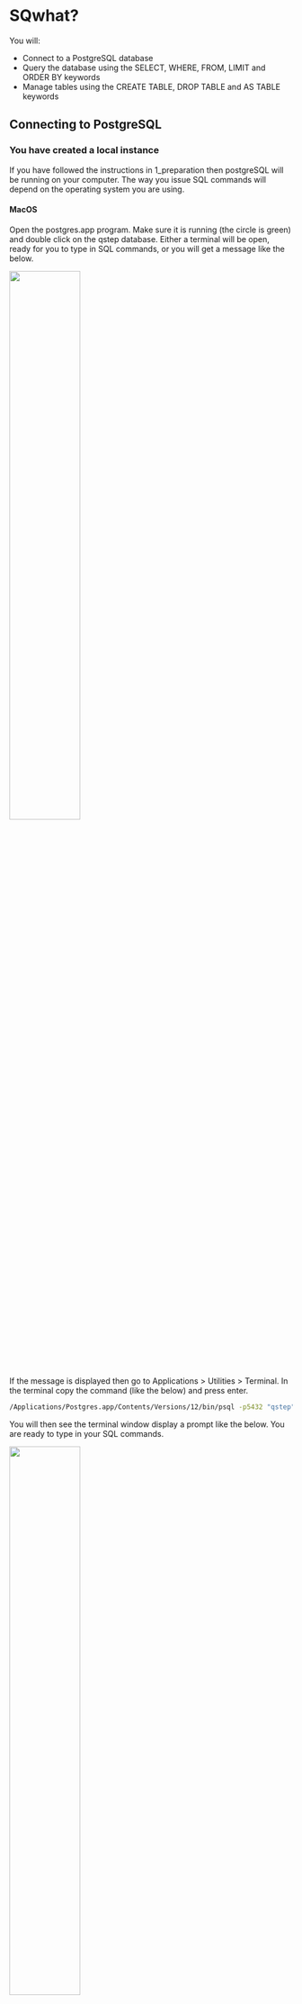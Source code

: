 # SQwhat?

You will:

* Connect to a PostgreSQL database
* Query the database using the SELECT, WHERE, FROM, LIMIT and ORDER BY keywords
* Manage tables using the CREATE TABLE, DROP TABLE and AS TABLE keywords

## Connecting to PostgreSQL

### You have created a local instance

If you have followed the instructions in 1_preparation then postgreSQL will be running on your computer. The way you issue SQL commands will depend on the operating system you are using.

#### MacOS

Open the postgres.app program. Make sure it is running (the circle is green) and double click on the qstep database. Either a terminal will be open, ready for you to type in SQL commands, or you will get a message like the below.

<img src="screenshots/postgres_macos_connect1.png" width="50%"/>

If the message is displayed then go to Applications > Utilities > Terminal. In the terminal copy the command (like the below) and press enter.

```sh
/Applications/Postgres.app/Contents/Versions/12/bin/psql -p5432 "qstep"
```

You will then see the terminal window display a prompt like the below. You are ready to type in your SQL commands.

<img src="screenshots/postgres_macos_connect2.png" width="50%"/>

#### Windows 10

The program pgAdmin will allow you to issue queries. Click on start and select pgAdmin.

<img src="screenshots/postgres_windows_connect1.png" width="50%"/>

Then pgAdmin will start in your web browser. Enter your pgAdmin master password, click on PostgreSQL 12 and enter the password for the postgres user that you selected when installing PostgreSQL.

You should now be able to see the databases, including qstep.

<img src="screenshots/postgres_windows_connect2.png" width="50%"/>

Click on the qstep database (as shown above). From the top menu select Tools > Query Tool. The Query Tool will open and you can enter SQL commands into the Query Editor and click on the lightening bolt button to run the SQL comand.

<img src="screenshots/postgres_windows_connect3.png" width="50%"/>

##### psql on windows 10

You can also run psql by pressing the windows key and searching for psql. 

<img src="screenshots/postgres_windows_connect4.png" width="50%"/>

You will need to press enter a few times until you need to type in the postgres password you chose during install. Values in [ ] indicate default values. So when you are shown username[postgres]: this indicates your username will be set to postgres if you press enter.

You will eventually be shown the psql interface. From this command prompt you can type in SQL commands.

<img src="screenshots/postgres_windows_connect5.png" width="50%"/>

### You will connect to the CIM server

QSTEP masterclass students are able to connect to a database hosted on a CIM server. If you attend the QSTEP masterclass then go to [this link](https://warwick.ac.uk/fac/cross_fac/cim/people/academic-technology/qstep-sql/) to see your username, password and the location of the server.

This guide is publically available so I will refer to the server as servername.warwick.ac.uk, the user as qstepuser and the password as thispassword. Please insert the values from the link above when doing this in the masterclass.

Open the terminal. On MacOS go to Applications > Utilities > Terminal. On Windows 10 open command line or powershell. Type in the following and press enter.

```sh
ssh qstepuser@servername.warwick.ac.uk
```

You will then be prompted to enter the password. When you type nothing will be shown, this is fine, and then press enter. You should then be logged into the server and see something like the below in the terminal.

```sh
psql (9.5.19)
Type "help" for help.

postgres=#
```

You can now type in SQL commands, press enter and they will run on the server.

## Querying

### psql

There are a few commands which are specific to the psql program. These are useful to know.

| Command     | What it does                                 |
|-------------|----------------------------------------------|
| \c database | Connects you to database                     |
| \l          | Show the databases in PostgreSQL             |
| \dt         | Describes the tables in the current database |
| \du         | Describes the users                          |

These and a few others commands are details [here](http://www.postgresqltutorial.com/psql-commands/).

These commands are not SQL but part of the psql program.

### SQL

You are now ready to type in some SQL and get data from our database.

#### SELECT

To return all the data in the area column of the world_indicators table

```sql
SELECT land_area FROM world_indicators;
```

which will return 265 values from our dataset. If you are using psql then you can press q to return to the psql command prompt.

As you can see the command takes the following format.

```sql
SELECT column_name FROM table_name;
```

**Note**: You need to include a ';' at the end of your SQL statement.

To select multiple columns we add a comma between column names.

```sql
SELECT column_name1, column_name2 FROM table_name;
```

#### LIMIT

We may not want all the data. Instead, we specify a limit on the number of data points returned.

```sql
SELECT land_area FROM world_indicators LIMIT 5;
```

Will return the first 5 values of the area column in world_indicators table.

#### *

If you want to select all of the columns in a table

```sql
SELECT * FROM world_indicators;
```

which will give you lots of data. SQL will do what you command, even if the command is not very sensible.

Instead, you could run

```sql
SELECT * FROM world_indicators LIMIT 5;
```

for the first few entries of all the columns and - this is a nice trick - you could just get the column names

```sql
SELECT * FROM world_indicators LIMIT 0;
```

which gives you

```sql
qstep=#  SELECT * FROM world_indicators LIMIT 0;
 country | countrycode | electricity | forest_area | gross_domestic_savings | labor | area
---------+-------------+-------------+-------------+------------------------+-------+------
(0 rows)

```

neat, huh?

#### Your turn

The best way to learn how to use SQL is, well, to use SQL. Try and do the below tasks.

1. Connect to the qstep database
2. List the tables in the qstep database
3. Show the first 5 values in the country, forest_area and labor_force columns

Raise your hand if you have issues connecting to or using the database.

##### Solutions

###### 1

Either from the psql prompt

```sql
\c qstep
```

or the terminal

```sh
psql qstep
```

###### 2

```sql
\dt
```

###### 3

```sql
SELECT country, forest_area, labor_force FROM world_indicators LIMIT 5;
```

#### WHERE

One way to filter our data is using WHERE to specify logical requirements for the results.

What do you think the following will do?

```sql
SELECT country FROM world_indicators WHERE land_area > 20000000;
```

The structure of this type of query is

```sql
SELECT column_name FROM table_name WHERE test;
```

where test is a logical test. The comparison operators for postgreSQL are detailed [here](https://www.postgresql.org/docs/9.1/functions-comparison.html).

You can include logical operators too (see the logical operators documentation [here](https://www.postgresql.org/docs/9.1/functions-logical.html)).

 What do you think this will do?

```sql
SELECT country FROM world_indicators WHERE land_area < 10000000 AND labor_force > 100;
```

The structure here is

```sql
SELECT column_name FROM table_name WHERE test1 AND test2;
```

and we put this on seperate lines to make it more readable. PostgreSQL cares only about where the statement starts and where you indicate the end of it with a ';'. So this is fine

```sql
SELECT column_name
FROM table_name
WHERE test1 AND test2;
```

and we can show only the first 5 results as follows.

```sql
SELECT column_name
FROM table_name
WHERE test1 AND test2
LIMIT 5;
```

As an aside, we can select the data for a single country

```sql
SELECT * FROM world_indicators WHERE country = 'United Kingdom';
```

#### Your Turn

1. What are the first 15 countries in the table?
2. Which countries have a labor_force score of above 800000?
3. Which countries have a labor_force score of above 800000 and a land_area greater than 10000000.
4. Are there any issues with our dataset? Are there any strange entries?

##### Solutions

###### 1

```sql
SELECT country FROM world_indicators LIMIT 15;
```

###### 2

```sql
SELECT country FROM world_indicators WHERE labor_force > 800000;
```

###### 3

```sql
SELECT country FROM world_indicators WHERE labor_force > 800000 AND land_area > 10000000;
```

###### 4

Our dataset includes countries and groups of countries. For example, our data includes 'High Income', 'World' and 'OECD Members'. Before carrying out details analysis we should remove these groups of countries.

#### ORDER, ORDER!

The order of the above output is by table order. The first entry in the table comes out first. That is not idea.

What if we want to order the countries by labor, electricity or another column?

Hmmm. What do you think the below does?

```sql
SELECT country, labor_force 
FROM world_indicators 
ORDER BY labor_force ASC
LIMIT 5;
```

What about this one?

```sql
SELECT country, labor_force 
FROM world_indicators
ORDER BY labor_force DESC
LIMIT 50;
```

Is there anything unusual about the output of the above? Why does the below give you better results?

```sql
SELECT country, labor_force 
FROM world_indicators
WHERE labor_force IS NOT NULL 
ORDER BY labor_force DESC
LIMIT 50;
```

#### Your Turn

1. Which 5 countries have the least % of population with access electricity? Can you find the top 5 countries with the most access to electricity? 
2. How much labor force do the 10 countries with the least electicity have?
3. Order the countries by gross domestic savings. What do you notice?

##### 1

Five countries with least electricity.

```sql
SELECT country, electricity
FROM world_indicators
ORDER BY electricity ASC 
LIMIT 5;
```

Five countries with most electricity... Well, many countries will have 100% of population with electricity so we hit a ceiling of many countries with all their population having access to electricity.

```sql
SELECT country, electricity
FROM world_indicators
WHERE electricity IS NOT NULL
ORDER BY electricity DESC 
LIMIT 5;
```

##### 2

Labor force of the countries with the 10 lowest of the population with access to electricity.

```sql
SELECT country, labor_force
FROM world_indicators
ORDER BY electricity ASC
LIMIT 10;
```

##### 3

Country names ordered by gross domestic savings.

```sql
SELECT country, gross_domestic_savings
FROM world_indicators
ORDER BY gross_domestic_savings ASC;
```
We have a few null values and, oddly enough, the UK is not very high in those rankings. The data is from 2005 (pre financial crisis). Perhaps things are better now?

## Creation

Creating a table requires a table name, the column names and stating the data type in the column.

```sql
CREATE TABLE people
(
    fullname varchar(50),
    age int
);
```

The above creates a new table called people with the fullname and age columns. Entries in fullname must be characters and entries into age must be whole numbers (integers). Character columns should have the max length of characters specified.

A full breakdown of all the different data types is [available here](https://www.postgresql.org/docs/9.5/datatype.html) and a warmer introduction to data types is [here](http://www.postgresqltutorial.com/postgresql-data-types/).

We can check our table exists.

```sql
qstep=# \dt
              List of relations
 Schema |       Name       | Type  |  Owner
--------+------------------+-------+----------
 public | people           | table | postgres
 public | spatial_ref_sys  | table | postgres
 public | world_borders    | table | postgres
 public | world_indicators | table | postgres
(4 rows)
```

The above table is like any other. We can query the contents easily.

```sql
qstep=# SELECT * FROM people;
 fullname | age
----------+-----
(0 rows)
```

Our table is empty.

What if we made a mistake and want to destroy the table? Well, there's a DROP keyword for this. **Note** Deleted tables are gone, there's no recyle bin here.

```sql
DROP TABLE people;
```

Scary stuff.

Let us recreate our table

```sql
CREATE TABLE people
(
    fullname varchar(50),
    age int
);
```

and insert some data into it

```sql
INSERT INTO people (fullname, age)
VALUES ('James Tripp', 34);
```

and check it looks sane.

```sql
qstep=# SELECT * FROM people;
  fullname   | age
-------------+-----
 James Tripp |  34
(1 row)
```

As an aside, we can import data into a table from csv

```sql
COPY people (firstname, age) 
FROM 'C:\tmp\people.csv' DELIMITER ',' CSV HEADER;
```

if we have a file called people.csv which contained two columns called firstname and age. In [1_preperation](../1_preparation) we import the csv file containing our world indicators into our local world_indicators table.

Finally, we can create copies of tables. To create a copy of our world_indicators table called my_world_indicators

```sql
CREATE TABLE my_world_indicators AS
TABLE world_indicators;
```

Or save the output of a query into a new table.

```sql
CREATE TABLE country_labor AS 
SELECT country, labor_force
FROM world_indicators;
```

Which creates a new table called country_labor containing the columns country and labor from the world_indicators table. We can check, just to make sure.

```sql
qstep=# SELECT * FROM country_labor LIMIT 2;
   country   | labor_force 
-------------+-------------
 Afghanistan |     8607338
 Albania     |     1281634
(2 rows)
```

A nice article detailing copying tables is available [here](http://www.postgresqltutorial.com/postgresql-copy-table/).

Well done, you're almost at the end of the first practical segment!

#### Your Turn

1. Create a table called your name (for me, it would be called james) which contains columns for your age and height.
2. Add rows to this table with guesses of your height at the ages of 5, 10 and 15. 
3. Create a copy of the world_indicators table called yourname_world_indicators (for me, it would be james_world_indicators) containing information for countries with a labor force above 8,000,000.

##### Solutions

###### 1

```sql
CREATE TABLE james
(
    age int,
    height double precision
);
```

I decided on the double precision data type so we can have decimal points.

###### 2

```sql
INSERT INTO james (age, height)
VALUES (5, 100);

INSERT INTO james (age, height)
VALUES (10, 110);

INSERT INTO james (age, height)
VALUES (15, 170);
```

Silly values, but the task is complete.

We can check the content of the table

```sql
SELECT * FROM james;
```
###### 3

```sql
CREATE TABLE jamestripp_world_indicators AS 
SELECT *
FROM world_indicators
WHERE labor_force > 8000000;
```

One can check the data via

```sql
SELECT * FROM jamestripp_world_indicators;
```

